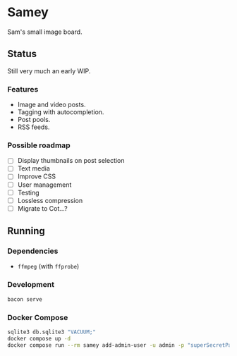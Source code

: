 # Samey

Sam's small image board.

## Status

Still very much an early WIP.

### Features

- Image and video posts.
- Tagging with autocompletion.
- Post pools.
- RSS feeds.

### Possible roadmap

- [ ] Display thumbnails on post selection
- [ ] Text media
- [ ] Improve CSS
- [ ] User management
- [ ] Testing
- [ ] Lossless compression
- [ ] Migrate to Cot...?

## Running

### Dependencies

- `ffmpeg` (with `ffprobe`)

### Development

```bash
bacon serve
```

### Docker Compose

```bash
sqlite3 db.sqlite3 "VACUUM;"
docker compose up -d
docker compose run --rm samey add-admin-user -u admin -p "superSecretPassword"
```
